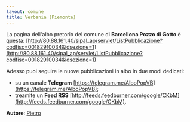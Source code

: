 ```yaml
---
layout: comune
title: Verbania (Piemonte)
---
```


La pagina dell'albo pretorio del comune di **Barcellona Pozzo di Gotto** è questa: [http://80.88.161.40/sipal_ap/servlet/ListPubblicazione?codfisc=00182910034&idsezione=1](http://80.88.161.40/sipal_ap/servlet/ListPubblicazione?codfisc=00182910034&idsezione=1)

Adesso puoi seguire le nuove pubblicazioni in albo in due modi dedicati:

* su un canale **Telegram** [https://telegram.me/AlboPopVB](https://telegram.me/AlboPopVB);
* treamite un **Feed RSS** [http://feeds.feedburner.com/google/CKbM](http://feeds.feedburner.com/google/CKbM).

**Autore**: [Pietro](https://github.com/pietrondo)
